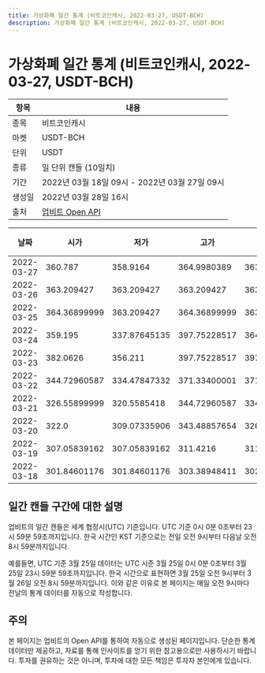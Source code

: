 ```yaml
---
title: 가상화폐 일간 통계 (비트코인캐시, 2022-03-27, USDT-BCH)
description: 가상화폐 일간 통계 (비트코인캐시, 2022-03-27, USDT-BCH)
---
```


가상화폐 일간 통계 (비트코인캐시, 2022-03-27, USDT-BCH)
===

|항목|내용|
|--|--|
|종목|비트코인캐시|
|마켓|USDT-BCH|
|단위|USDT|
|종류|일 단위 캔들 (10일치)|
|기간|2022년 03월 18일 09시 - 2022년 03월 27일 09시|
|생성일|2022년 03월 28일 16시|
|출처|[업비트 Open API](https://docs.upbit.com)|


|날짜|시가|저가|고가|종가|비고|
|--|--|--|--|--|--|
|2022-03-27|360.787|358.9164|364.9980389|363.0|    |
|2022-03-26|363.209427|363.209427|363.209427|363.209427|    |
|2022-03-25|364.36899999|363.209427|364.36899999|363.209427|    |
|2022-03-24|359.195|337.87645135|397.75228517|364.36899999|    |
|2022-03-23|382.0626|356.211|397.75228517|397.75228517|    |
|2022-03-22|344.72960587|334.47847332|371.33400001|371.33400001|    |
|2022-03-21|326.55899999|320.5585418|344.72960587|334.28421578|    |
|2022-03-20|322.0|309.07335906|343.48857654|326.161|    |
|2022-03-19|307.05839162|307.05839162|311.4216|311.4216|    |
|2022-03-18|301.84601176|301.84601176|303.38948411|302.0|    |


일간 캔들 구간에 대한 설명
---


업비트의 일간 캔들은 세계 협정시(UTC) 기준입니다. 
UTC 기준 0시 0분 0초부터 23시 59분 59초까지입니다. 
한국 시간인 KST 기준으로는 전일 오전 9시부터 다음날 오전 8시 59분까지입니다. 


예를들면, UTC 기준 3월 25일 데이터는 UTC 시준 3월 25일 0시 0분 0초부터 3월 25일 23시 59분 59초까지입니다. 
한국 시간으로 표현하면 3월 25일 오전 9시부터 3월 26일 오전 8시 59분까지입니다. 
이와 같은 이유로 본 페이지는 매일 오전 9시마다 전날의 통계 데이터를 자동으로 작성합니다. 


주의
---


본 페이지는 업비트의 Open API를 통하여 자동으로 생성된 페이지입니다. 
단순한 통계 데이터만 제공하고, 자료를 통해 인사이트를 얻기 위한 참고용으로만 사용하시기 바랍니다. 
투자를 권유하는 것은 아니며, 투자에 대한 모든 책임은 투자자 본인에게 있습니다. 
